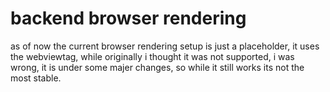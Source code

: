 # backend browser rendering
as of now the current browser rendering setup is just a placeholder, it uses the webviewtag, while originally i thought it was
not supported, i was wrong, it is under some majer changes, so while it still works its not the most stable.